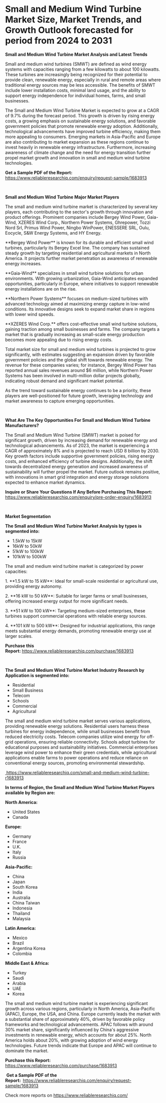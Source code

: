 <p><h1>Small and Medium Wind Turbine Market Size, Market Trends, and Growth Outlook forecasted for period from 2024 to 2031</h1></p><p><strong>Small and Medium Wind Turbine Market Analysis and Latest Trends</strong></p>
<p><p>Small and medium wind turbines (SMWT) are defined as wind energy systems with capacities ranging from a few kilowatts to about 100 kilowatts. These turbines are increasingly being recognized for their potential to provide clean, renewable energy, especially in rural and remote areas where traditional energy sources may be less accessible. The benefits of SMWT include lower installation costs, minimal land usage, and the ability to support energy independence for individual homes, farms, and small businesses.</p><p>The Small and Medium Wind Turbine Market is expected to grow at a CAGR of 9.7% during the forecast period. This growth is driven by rising energy costs, a growing emphasis on sustainable energy solutions, and favorable government policies that promote renewable energy adoption. Additionally, technological advancements have improved turbine efficiency, making them more appealing to consumers. Emerging markets in Asia-Pacific and Europe are also contributing to market expansion as these regions continue to invest heavily in renewable energy infrastructure. Furthermore, increasing awareness of climate change and the need for energy transition further propel market growth and innovation in small and medium wind turbine technologies.</p></p>
<p><strong>Get a Sample PDF of the Report:&nbsp;</strong> <a href="https://www.reliableresearchiq.com/enquiry/request-sample/1683913?utm_campaign=99&utm_medium=2&utm_source=Github&utm_content=ia&utm_term=30122024&utm_id=small-and-medium-wind-turbine">https://www.reliableresearchiq.com/enquiry/request-sample/1683913</a></p>
<p>&nbsp;</p>
<p><strong>Small and Medium Wind Turbine Major Market Players</strong></p>
<p><p>The small and medium wind turbine market is characterized by several key players, each contributing to the sector's growth through innovation and product offerings. Prominent companies include Bergey Wind Power, Gaia-Wind, XZERES Wind Corp., Northern Power Systems, Ghrepower, Tozzi Nord Srl, Primus Wind Power, Ningbo WinPower, ENESSERE SRL, Oulu, Eocycle, S&W Energy Systems, and HY Energy.</p><p>**Bergey Wind Power** is known for its durable and efficient small wind turbines, particularly its Bergey Excel line. The company has sustained steady growth by targeting residential and agricultural markets in North America. It projects further market penetration as awareness of renewable energy increases.</p><p>**Gaia-Wind** specializes in small wind turbine solutions for urban environments. With growing urbanization, Gaia-Wind anticipates expanded opportunities, particularly in Europe, where initiatives to support renewable energy installations are on the rise.</p><p>**Northern Power Systems** focuses on medium-sized turbines with advanced technology aimed at maximizing energy capture in low-wind conditions. Its innovative designs seek to expand market share in regions with lower wind speeds.</p><p>**XZERES Wind Corp.** offers cost-effective small wind turbine solutions, gaining traction among small businesses and farms. The company targets a market that is gradually increasing as small-scale energy production becomes more appealing due to rising energy costs. </p><p>Total market size for small and medium wind turbines is projected to grow significantly, with estimates suggesting an expansion driven by favorable government policies and the global shift towards renewable energy. The revenue for these companies varies; for instance, Bergey Wind Power has reported annual sales revenues around $6 million, while Northern Power Systems has been involved in multi-million dollar projects globally, indicating robust demand and significant market potential.</p><p>As the trend toward sustainable energy continues to be a priority, these players are well-positioned for future growth, leveraging technology and market awareness to capture emerging opportunities.</p></p>
<p>&nbsp;</p>
<p><strong>What Are The Key Opportunities For Small and Medium Wind Turbine Manufacturers?</strong></p>
<p><p>The Small and Medium Wind Turbine (SMWT) market is poised for significant growth, driven by increasing demand for renewable energy and technological advancements. As of 2023, the market is experiencing a CAGR of approximately 8% and is projected to reach USD 8 billion by 2030. Key growth factors include supportive government policies, rising energy costs, and enhanced efficiency of turbine designs. Additionally, the shift towards decentralized energy generation and increased awareness of sustainability will further propel the market. Future outlook remains positive, with innovations in smart grid integration and energy storage solutions expected to enhance market dynamics.</p></p>
<p><strong>Inquire or Share Your Questions If Any Before Purchasing This Report:</strong> <a href="https://www.reliableresearchiq.com/enquiry/pre-order-enquiry/1683913?utm_campaign=99&utm_medium=2&utm_source=Github&utm_content=ia&utm_term=30122024&utm_id=small-and-medium-wind-turbine">https://www.reliableresearchiq.com/enquiry/pre-order-enquiry/1683913</a></p>
<p>&nbsp;</p>
<p><strong>Market Segmentation</strong></p>
<p><strong>The Small and Medium Wind Turbine Market Analysis by types is segmented into:</strong></p>
<p><ul><li>1.5kW to 15kW</li><li>16kW to 50kW</li><li>51kW to 100kW</li><li>101kW to 500kW</li></ul></p>
<p><p>The small and medium wind turbine market is categorized by power capacities: </p><p>1. **1.5 kW to 15 kW**: Ideal for small-scale residential or agricultural use, providing energy autonomy.</p><p>   </p><p>2. **16 kW to 50 kW**: Suitable for larger farms or small businesses, offering increased energy output for more significant needs.</p><p>   </p><p>3. **51 kW to 100 kW**: Targeting medium-sized enterprises, these turbines support commercial operations with reliable energy sources.</p><p>   </p><p>4. **101 kW to 500 kW**: Designed for industrial applications, this range meets substantial energy demands, promoting renewable energy use at larger scales.</p></p>
<p><strong>Purchase this Report:&nbsp;</strong><a href="https://www.reliableresearchiq.com/purchase/1683913?utm_campaign=99&utm_medium=2&utm_source=Github&utm_content=ia&utm_term=30122024&utm_id=small-and-medium-wind-turbine">https://www.reliableresearchiq.com/purchase/1683913</a></p>
<p>&nbsp;</p>
<p><strong>The Small and Medium Wind Turbine Market Industry Research by Application is segmented into:</strong></p>
<p><ul><li>Residential</li><li>Small Business</li><li>Telecom</li><li>Schools</li><li>Commercial</li><li>Agricultural</li></ul></p>
<p><p>The small and medium wind turbine market serves various applications, providing renewable energy solutions. Residential users harness these turbines for energy independence, while small businesses benefit from reduced electricity costs. Telecom companies utilize wind energy for off-grid operations, ensuring reliable connectivity. Schools adopt turbines for educational purposes and sustainability initiatives. Commercial enterprises leverage wind power to enhance their green credentials, while agricultural applications enable farms to power operations and reduce reliance on conventional energy sources, promoting environmental stewardship.</p></p>
<p><a href="https://www.reliableresearchiq.com/small-and-medium-wind-turbine-r1683913?utm_campaign=99&utm_medium=2&utm_source=Github&utm_content=ia&utm_term=30122024&utm_id=small-and-medium-wind-turbine">&nbsp;https://www.reliableresearchiq.com/small-and-medium-wind-turbine-r1683913</a></p>
<p><strong>In terms of Region, the Small and Medium Wind Turbine Market Players available by Region are:</strong></p>
<p>
    <p> <strong> North America: </strong>
        <ul>
            <li>United States</li>
            <li>Canada</li>
        </ul>
        </p> 
    <p> <strong> Europe: </strong>
        <ul>
            <li>Germany</li>
            <li>France</li>
            <li>U.K.</li>
            <li>Italy</li>
            <li>Russia</li>
        </ul>
        </p> 
    <p> <strong> Asia-Pacific: </strong>
        <ul>
            <li>China</li>
            <li>Japan</li>
            <li>South Korea</li>
            <li>India</li>
            <li>Australia</li>
            <li>China Taiwan</li>
            <li>Indonesia</li>
            <li>Thailand</li>
            <li>Malaysia</li>
        </ul>
        </p> 
    <p> <strong> Latin America: </strong>
        <ul>
            <li>Mexico</li>
            <li>Brazil</li>
            <li>Argentina Korea</li>
            <li>Colombia</li>
        </ul>
        </p> 
    <p> <strong> Middle East & Africa: </strong>
        <ul>
            <li>Turkey</li>
            <li>Saudi</li>
            <li>Arabia</li>
            <li>UAE</li>
            <li>Korea</li>
        </ul>
    </p>
    </p>
<p><p>The small and medium wind turbine market is experiencing significant growth across various regions, particularly in North America, Asia-Pacific (APAC), Europe, the USA, and China. Europe currently leads the market with a substantial share of approximately 40%, driven by favorable policy frameworks and technological advancements. APAC follows with around 30% market share, significantly influenced by China's aggressive investments in renewable energy, which accounts for about 25%. North America holds about 20%, with growing adoption of wind energy technologies. Future trends indicate that Europe and APAC will continue to dominate the market.</p></p>
<p><strong>Purchase this Report: </strong><a href="https://www.reliableresearchiq.com/purchase/1683913?utm_campaign=99&utm_medium=2&utm_source=Github&utm_content=ia&utm_term=30122024&utm_id=small-and-medium-wind-turbine">https://www.reliableresearchiq.com/purchase/1683913</a></p>
<p>&nbsp;<strong>Get a Sample PDF of the Report:&nbsp;&nbsp;</strong><a href="https://www.reliableresearchiq.com/enquiry/request-sample/1683913?utm_campaign=99&utm_medium=2&utm_source=Github&utm_content=ia&utm_term=30122024&utm_id=small-and-medium-wind-turbine">https://www.reliableresearchiq.com/enquiry/request-sample/1683913</a></p>
<p><strong></strong></p>
<p>Check more reports on <a href="https://www.reliableresearchiq.com/?utm_campaign=99&utm_medium=2&utm_source=Github&utm_content=ia&utm_term=30122024&utm_id=small-and-medium-wind-turbine">https://www.reliableresearchiq.com/</a></p>